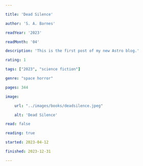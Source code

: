 ```yaml
---

title: 'Dead Silence'

author: 'S. A. Barnes'

readYear: '2023'

readMonth: '04'

description: 'This is the first post of my new Astro blog.'

rating: 1

tags: ["2023", "science fiction"]

genre: "space horror"

pages: 344

image:

    url: "../images/books/deadsilence.jpeg"

    alt: 'Dead Silence'

read: false

reading: true

started: 2023-04-12

finished: 2023-12-31

---
```

